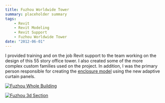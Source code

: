 ```yaml
---
title: Fuzhou Worldwide Tower
summary: placeholder summary
tags:
    - Revit
    - Revit Modeling
    - Revit Support
    - Fuzhou Worldwide Tower
date: "2012-06-01"
---
```


I provided training and on the job Revit support to the team working on the design of this 55 story office tower. I also created some of the more complex custom families used on the project. In addition, I was the primary person responsible for creating the [enclosure model](http://www.ericanastas.com/fwt-enclosure/ "Timeline") using the new adaptive curtain panels.

[![](http://www.ericanastas.com/wp-content/uploads/2012/06/Fuzhou-Whole-Building-636x921.jpg "Fuzhou Whole Building")](Fuzhou-Whole-Building.jpg)

[![](http://www.ericanastas.com/wp-content/uploads/2012/06/Fuzhou-3d-Section-636x478.jpg "Fuzhou 3d Section")](Fuzhou-3d-Section.jpg)
